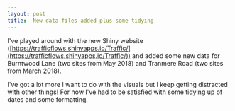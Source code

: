 ```yaml
---
layout: post
title:  New data files added plus some tidying
---
```

 
I've played around with the new Shiny website ([https://trafficflows.shinyapps.io/Traffic/](https://trafficflows.shinyapps.io/Traffic/)) and added some new data for Burntwood Lane (two sites from May 2018) and Tranmere Road (two sites from March 2018).

  

I've got a lot more I want to do with the visuals but I keep getting distracted with other things! For now I've had to be satisfied with some tidying up of dates and some formatting.